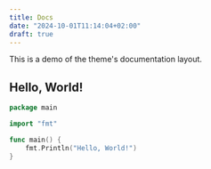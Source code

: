 ```yaml
---
title: Docs
date: "2024-10-01T11:14:04+02:00"
draft: true
---
```





This is a demo of the theme's documentation layout.

## Hello, World!

```go {filename="main.go"}
package main

import "fmt"

func main() {
    fmt.Println("Hello, World!")
}
```